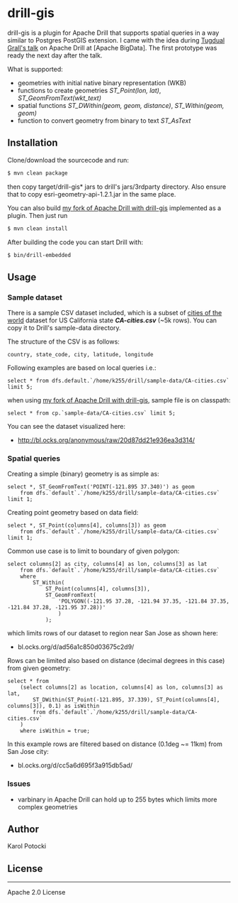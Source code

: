 # drill-gis

drill-gis is a plugin for Apache Drill that supports spatial queries in a way similar to Postgres PostGIS extension. I came with the idea during [Tugdual Grall's talk] on Apache Drill at [Apache BigData]. The first prototype was ready the next day after the talk.

What is supported:
  - geometries with initial native binary representation (WKB)
  - functions to create geometries *ST_Point(lon, lat)*, *ST_GeomFromText(wkt_text)*
  - spatial functions *ST_DWithin(geom, geom, distance)*, *ST_Within(geom, geom)*
  - function to convert geometry from binary to text *ST_AsText*

## Installation
Clone/download the sourcecode and run:
```sh
$ mvn clean package
```
then copy target/drill-gis* jars to drill's jars/3rdparty directory. Also ensure that to copy esri-geometry-api-1.2.1.jar in the same place.

You can also build [my fork of Apache Drill with drill-gis] implemented as a plugin. Then just run
```sh
$ mvn clean install
```

After building the code you can start Drill with:
```sh
$ bin/drill-embedded
```

## Usage

### Sample dataset

There is a sample CSV dataset included, which is a subset of [cities of the world] dataset for US California state ***CA-cities.csv*** (~5k rows). You can copy it to Drill's sample-data directory.

The structure of the CSV is as follows:
```
country, state_code, city, latitude, longitude
```

Following examples are based on local queries i.e.:
```
select * from dfs.default.`/home/k255/drill/sample-data/CA-cities.csv` limit 5;
```

when using [my fork of Apache Drill with drill-gis], sample file is on classpath:

```
select * from cp.`sample-data/CA-cities.csv` limit 5;
```

You can see the dataset visualized here:
* http://bl.ocks.org/anonymous/raw/20d87dd21e936ea3d314/

### Spatial queries

Creating a simple (binary) geometry is as simple as:
```
select *, ST_GeomFromText('POINT(-121.895 37.340)') as geom
    from dfs.`default`.`/home/k255/drill/sample-data/CA-cities.csv` limit 1;
```
Creating point geometry based on data field:
```
select *, ST_Point(columns[4], columns[3]) as geom
    from dfs.`default`.`/home/k255/drill/sample-data/CA-cities.csv` limit 1;
```

Common use case is to limit to boundary of given polygon:

```
select columns[2] as city, columns[4] as lon, columns[3] as lat
    from dfs.`default`.`/home/k255/drill/sample-data/CA-cities.csv`
    where
        ST_Within(
            ST_Point(columns[4], columns[3]),
            ST_GeomFromText(
                'POLYGON((-121.95 37.28, -121.94 37.35, -121.84 37.35, -121.84 37.28, -121.95 37.28))'
                )
            );
```

which limits rows of our dataset to region near San Jose as shown here:
* bl.ocks.org/d/ad56a1c850d03675c2d9/

Rows can be limited also based on distance (decimal degrees in this case) from given geometry:

```
select * from
    (select columns[2] as location, columns[4] as lon, columns[3] as lat,
        ST_DWithin(ST_Point(-121.895, 37.339), ST_Point(columns[4], columns[3]), 0.1) as isWithin
        from dfs.`default`.`/home/k255/drill/sample-data/CA-cities.csv`
    )
    where isWithin = true;
```
In this example rows are filtered based on distance (0.1deg ~= 11km) from San Jose city:
* bl.ocks.org/d/cc5a6d695f3a915db5ad/

### Issues

 - varbinary in Apache Drill can hold up to 255 bytes which limits more complex geometries

## Author

Karol Potocki

## License
----

Apache 2.0 License



   [Apache Big Data]: <http://events.linuxfoundation.org/events/apache-big-data-europe>
   [my fork of Apache Drill with drill-gis]: <https://github.com/k255/drill.git>
   [Tugdual Grall's talk]: <http://events.linuxfoundation.org/sites/events/files/slides/apache_drill_budapest_2015.pdf>
   [cities of the world]: <http://www.opengeocode.org/download.php#cities>
